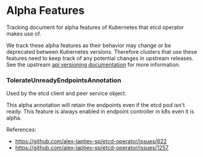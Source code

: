 # Alpha Features

Tracking document for alpha features of Kubernetes that etcd operator makes use of.

We track these alpha features as their behavior may change or be deprecated between Kubernetes versions.
Therefore clusters that use these features need to keep track of any potential changes in upstream releases.
See the upstream [api versioning documentation](https://github.com/kubernetes/community/blob/master/contributors/devel/api_changes.md#alpha-beta-and-stable-versions) for more information.


### TolerateUnreadyEndpointsAnnotation

Used by the etcd client and peer service object.

This alpha annotation will retain the endpoints even if the etcd pod isn't ready.
This feature is always enabled in endpoint controller in k8s even it is alpha.

References:
- https://github.com/alex-laptiev-sp/etcd-operator/issues/622
- https://github.com/alex-laptiev-sp/etcd-operator/issues/1257
